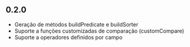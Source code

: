 ## 0.2.0
- Geração de métodos buildPredicate e buildSorter
- Suporte a funções customizadas de comparação (customCompare)
- Suporte a operadores definidos por campo